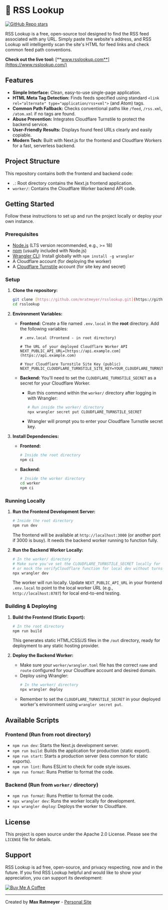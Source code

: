# 🔎 RSS Lookup

[![GitHub Repo stars](https://img.shields.io/github/stars/mratmeyer/rsslookup?style=social)](https://github.com/mratmeyer/rsslookup/stargazers)

RSS Lookup is a free, open-source tool designed to find the RSS feed associated with any URL. Simply paste the website's address, and RSS Lookup will intelligently scan the site's HTML for feed links and check common feed path conventions.

**Check out the live tool:** [**www.rsslookup.com**](https://www.rsslookup.com/)

## Features

- **Simple Interface:** Clean, easy-to-use single-page application.
- **HTML Meta Tag Detection:** Finds feeds specified using standard `<link rel="alternate" type="application/rss+xml">` (and Atom) tags.
- **Common Path Fallback:** Checks conventional paths like `/feed`, `/rss.xml`, `/atom.xml` if no tags are found.
- **Abuse Prevention:** Integrates Cloudflare Turnstile to protect the backend service.
- **User-Friendly Results:** Displays found feed URLs clearly and easily copiable.
- **Modern Tech:** Built with Next.js for the frontend and Cloudflare Workers for a fast, serverless backend.

## Project Structure

This repository contains both the frontend and backend code:

- `.`: Root directory contains the Next.js frontend application.
- `worker/`: Contains the Cloudflare Worker backend API code.

## Getting Started

Follow these instructions to set up and run the project locally or deploy your own instance.

### Prerequisites

- [Node.js](https://nodejs.org/) (LTS version recommended, e.g., >= 18)
- [npm](https://www.npmjs.com/) (usually included with Node.js)
- [Wrangler CLI](https://developers.cloudflare.com/workers/wrangler/install-and-update/): Install globally with `npm install -g wrangler`
- A Cloudflare account (for deploying the worker)
- A [Cloudflare Turnstile](https://www.cloudflare.com/application-services/products/turnstile/) account (for site key and secret)

### Setup

1.  **Clone the repository:**

    ```bash
    git clone [https://github.com/mratmeyer/rsslookup.git](https://github.com/mratmeyer/rsslookup.git)
    cd rsslookup
    ```

2.  **Environment Variables:**

    - **Frontend:** Create a file named `.env.local` in the **root** directory. Add the following variables:

      ```dotenv
      # .env.local (Frontend - in root directory)

      # The URL of your deployed Cloudflare Worker API
      NEXT_PUBLIC_API_URL=[https://api.example.com](https://api.example.com)

      # Your Cloudflare Turnstile Site Key (public)
      NEXT_PUBLIC_CLOUDFLARE_TURNSTILE_SITE_KEY=YOUR_CLOUDFLARE_TURNSTILE_SITE_KEY
      ```

    - **Backend:** You'll need to set the `CLOUDFLARE_TURNSTILE_SECRET` as a secret for your Cloudflare Worker.
      - Run this command within the `worker/` directory after logging in with Wrangler:
        ```bash
        # Run inside the worker/ directory
        npx wrangler secret put CLOUDFLARE_TURNSTILE_SECRET
        ```
      - Wrangler will prompt you to enter your Cloudflare Turnstile secret key.

3.  **Install Dependencies:**

    - **Frontend:**
      ```bash
      # Inside the root directory
      npm ci
      ```
    - **Backend:**
      ```bash
      # Inside the worker directory
      cd worker
      npm ci
      ```

### Running Locally

1.  **Run the Frontend Development Server:**

    ```bash
    # Inside the root directory
    npm run dev
    ```

    The frontend will be available at `http://localhost:3000` (or another port if 3000 is busy). It needs the backend worker running to function fully.

2.  **Run the Backend Worker Locally:**
    ```bash
    # In the worker/ directory
    # Make sure you've set the CLOUDFLARE_TURNSTILE_SECRET locally for testing if needed,
    # or mock the verifyCloudflare function for local dev without turnstile checks.
    npx wrangler dev
    ```
    The worker will run locally. Update `NEXT_PUBLIC_API_URL` in your frontend `.env.local` to point to the local worker URL (e.g., `http://localhost:8787`) for local end-to-end testing.

### Building & Deploying

1.  **Build the Frontend (Static Export):**

    ```bash
    # In the root directory
    npm run build
    ```

    This generates static HTML/CSS/JS files in the `/out` directory, ready for deployment to any static hosting provider.

2.  **Deploy the Backend Worker:**
    - Make sure your `worker/wrangler.toml` file has the correct `name` and `route` configured for your Cloudflare account and desired domain.
    - Deploy using Wrangler:
      ```bash
      # In the worker/ directory
      npx wrangler deploy
      ```
    - Remember to set the `CLOUDFLARE_TURNSTILE_SECRET` in your deployed worker's environment using `wrangler secret put`.

## Available Scripts

### Frontend (Run from root directory)

- `npm run dev`: Starts the Next.js development server.
- `npm run build`: Builds the application for production (static export).
- `npm run start`: Starts a production server (less common for static exports).
- `npm run lint`: Runs ESLint to check for code style issues.
- `npm run format`: Runs Prettier to format the code.

### Backend (Run from `worker/` directory)

- `npm run format`: Runs Prettier to format the code.
- `npx wrangler dev`: Runs the worker locally for development.
- `npx wrangler deploy`: Deploys the worker to Cloudflare.

## License

This project is open source under the Apache 2.0 License. Please see the `LICENSE` file for details.

## Support

RSS Lookup is ad free, open-source, and privacy respecting, now and in the future. If you find RSS Lookup helpful and would like to show your appreciation, you can support its development:

[![Buy Me A Coffee](https://img.shields.io/badge/Buy%20Me%20A%20Coffee-ffdd00?style=for-the-badge&logo=buy-me-a-coffee&logoColor=black)](https://www.buymeacoffee.com/mratmeyer)

---

Created by **Max Ratmeyer** - [Personal Site](https://www.maxratmeyer.com/?utm_source=rsslookup-github)

